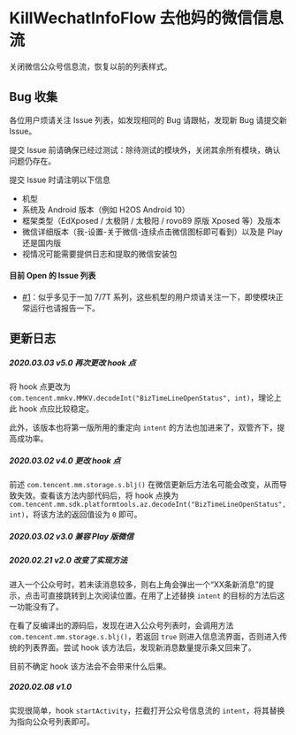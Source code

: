 # KillWechatInfoFlow 去他妈的微信信息流

关闭微信公众号信息流，恢复以前的列表样式。

## Bug 收集

各位用户烦请关注 Issue 列表，如发现相同的 Bug 请跟帖，发现新 Bug 请提交新 Issue。

提交 Issue 前请确保已经过测试：除待测试的模块外，关闭其余所有模块，确认问题仍存在。

提交 Issue 时请注明以下信息
+ 机型
+ 系统及 Android 版本（例如 H2OS Android 10）
+ 框架类型（EdXposed / 太极阴 / 太极阳 / rovo89 原版 Xposed 等）及版本
+ 微信详细版本（我-设置-关于微信-连续点击微信图标即可看到）以及是 Play 还是国内版
+ 视情况可能需要提供日志和提取的微信安装包

#### 目前 Open 的 Issue 列表
+ [#1](https://github.com/chouqibao/KillWechatInfoFlow/issues/1)：似乎多见于一加 7/7T 系列，这些机型的用户烦请关注一下，即使模块正常运行也请报告一下。

## 更新日志
##### 2020.03.03 v5.0  再次更改 hook 点
将 hook 点更改为 `com.tencent.mmkv.MMKV.decodeInt("BizTimeLineOpenStatus", int)`，理论上此 hook 点应比较稳定。

此外，该版本也将第一版所用的重定向 `intent` 的方法也加进来了，双管齐下，提高成功率。

##### 2020.03.02 v4.0  更改 hook 点
前述 `com.tencent.mm.storage.s.blj()` 在微信更新后方法名可能会改变，从而导致失效。查看该方法内部代码后，将 hook 点换为 `com.tencent.mm.sdk.platformtools.az.decodeInt("BizTimeLineOpenStatus", int)`，将该方法的返回值设为 `0` 即可。

##### 2020.03.02 v3.0  兼容 Play 版微信

##### 2020.02.21 v2.0  改变了实现方法
进入一个公众号时，若未读消息较多，则右上角会弹出一个“XX条新消息”的提示，点击可直接跳转到上次阅读位置。在用了上述替换 `intent` 的目标的方法后这一功能没有了。

在看了反编译出的源码后，发现在进入公众号列表时，会调用方法 `com.tencent.mm.storage.s.blj()`，若返回 `true` 则进入信息流界面，否则进入传统的列表界面。尝试 hook 该方法后，发现新消息数量提示条又回来了。

目前不确定 hook 该方法会不会带来什么后果。

##### 2020.02.08 v1.0
实现很简单，hook `startActivity`，拦截打开公众号信息流的 `intent`，将其替换为指向公众号列表即可。
